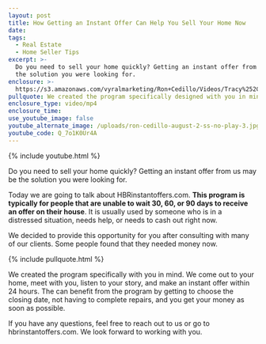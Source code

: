 ```yaml
---
layout: post
title: How Getting an Instant Offer Can Help You Sell Your Home Now
date:
tags:
  - Real Estate
  - Home Seller Tips
excerpt: >-
  Do you need to sell your home quickly? Getting an instant offer from us may be
  the solution you were looking for.
enclosure: >-
  https://s3.amazonaws.com/vyralmarketing/Ron+Cedillo/Videos/Tracy%252C+CA+Real+Estate+-+How+Getting+an+Instant+Offer+Can+Help+You+Sell+Your+Home+Now.mp4
pullquote: We created the program specifically designed with you in mind.
enclosure_type: video/mp4
enclosure_time:
use_youtube_image: false
youtube_alternate_image: /uploads/ron-cedillo-august-2-ss-no-play-3.jpg
youtube_code: Q_7o1K0Ur4A
---
```


{% include youtube.html %}

Do you need to sell your home quickly? Getting an instant offer from us may be the solution you were looking for.

Today we are going to talk about HBRinstantoffers.com. **This program is typically for people that are unable to wait 30, 60, or 90 days to receive an offer on their house**. It is usually used by someone who is in a distressed situation, needs help, or needs to cash out right now.

We decided to provide this opportunity for you after consulting with many of our clients. Some people found that they needed money now.

{% include pullquote.html %}

We created the program specifically with you in mind. We come out to your home, meet with you, listen to your story, and make an instant offer within 24 hours. The can benefit from the program by getting to choose the closing date, not having to complete repairs, and you get your money as soon as possible.

If you have any questions, feel free to reach out to us or go to hbrinstantoffers.com. We look forward to working with you.